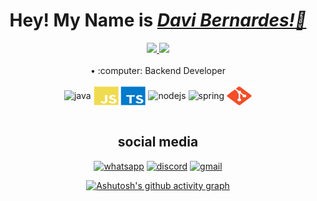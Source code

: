 <div align="center">
  <div align="center">  
      <h1>Hey! My Name is <a href="https://www.linkedin.com/in/davi-bernardes-do-nascimento-7b62a4274/" target="_blank" rel="external"><i>Davi Bernardes!👋</i></a></h1>
  </div>

  <div align="center">
    <a href="https://github.com/DavibrnardesA">
      <img height="150em" src="https://github-readme-stats.vercel.app/api?username=DavibernardesA&count_private=true&include_all_commits=true&show_icons=true&theme=tokyonight&hide_border=false&show_owner=true"/>
      <img height="150em" src="https://github-readme-stats.vercel.app/api/top-langs/?username=DavibernardesA&theme=tokyonight&hide_border=false&&layout=compact"/>
    </a>
  </div>
  <br/>
• :computer: Backend Developer

 <div align="center" valign="top"><br>
  <img align="center" alt="java" height="50" width="55" src="https://cdn.iconscout.com/icon/free/png-256/java-43-569305.png">
  <img align="center" alt="Js" height="30" width="40" src="https://raw.githubusercontent.com/devicons/devicon/master/icons/javascript/javascript-plain.svg">
  <img align="center" alt="Ts" height="30" width="40" src="https://raw.githubusercontent.com/devicons/devicon/master/icons/typescript/typescript-plain.svg">
  <img align="center" alt="nodejs" height="30" width="40" src="https://cdn.worldvectorlogo.com/logos/nodejs-icon.svg">
 <img align="center" alt="spring" height="35" width="35" src="https://static-00.iconduck.com/assets.00/spring-icon-256x256-2efvkvky.png">
  <img align="center" alt="git" height="30" width="40" src="https://raw.githubusercontent.com/devicons/devicon/master/icons/git/git-original.svg">

</div><br>

## social media


[![whatsapp](https://img.shields.io/badge/WhatsApp-25D366?style=for-the-badge&logo=whatsapp&logoColor=white)](http://wa.me/5561991801610)
[![discord](https://img.shields.io/badge/Discord-7289DA?style=for-the-badge&logo=discord&logoColor=white)](http://discord.com/channels/@me/1105500999440945272)
[![gmail](https://img.shields.io/badge/Gmail-D14836?style=for-the-badge&logo=gmail&logoColor=white)](https://mail.google.com/mail/u/0/#inbox)


[![Ashutosh's github activity graph](https://github-readme-activity-graph.vercel.app/graph?username=DavibernardesA&bg_color=1a1b27&color=38bdae&line=2b3752&point=638fda&area=true&hide_border=true)](https://github.com/ashutosh00710/github-readme-activity-graph)


